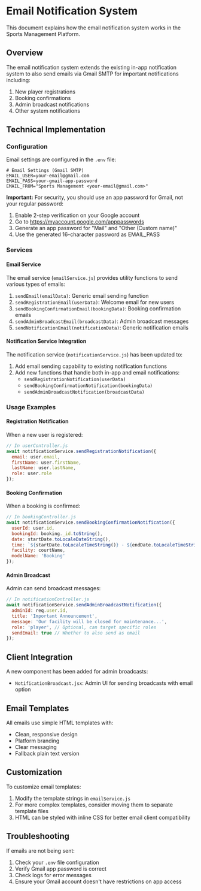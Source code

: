 # Email Notification System

This document explains how the email notification system works in the Sports Management Platform.

## Overview

The email notification system extends the existing in-app notification system to also send emails via Gmail SMTP for important notifications including:

1. New player registrations
2. Booking confirmations
3. Admin broadcast notifications
4. Other system notifications

## Technical Implementation

### Configuration

Email settings are configured in the `.env` file:

```env
# Email Settings (Gmail SMTP)
EMAIL_USER=your-email@gmail.com
EMAIL_PASS=your-gmail-app-password
EMAIL_FROM="Sports Management <your-email@gmail.com>"
```

**Important:** For security, you should use an app password for Gmail, not your regular password:
1. Enable 2-step verification on your Google account
2. Go to https://myaccount.google.com/apppasswords
3. Generate an app password for "Mail" and "Other (Custom name)"
4. Use the generated 16-character password as EMAIL_PASS

### Services

#### Email Service

The email service (`emailService.js`) provides utility functions to send various types of emails:

1. `sendEmail(emailData)`: Generic email sending function
2. `sendRegistrationEmail(userData)`: Welcome email for new users
3. `sendBookingConfirmationEmail(bookingData)`: Booking confirmation emails
4. `sendAdminBroadcastEmail(broadcastData)`: Admin broadcast messages
5. `sendNotificationEmail(notificationData)`: Generic notification emails

#### Notification Service Integration

The notification service (`notificationService.js`) has been updated to:

1. Add email sending capability to existing notification functions
2. Add new functions that handle both in-app and email notifications:
   - `sendRegistrationNotification(userData)`
   - `sendBookingConfirmationNotification(bookingData)`
   - `sendAdminBroadcastNotification(broadcastData)`

### Usage Examples

#### Registration Notification

When a new user is registered:

```javascript
// In userController.js
await notificationService.sendRegistrationNotification({
  email: user.email,
  firstName: user.firstName,
  lastName: user.lastName,
  role: user.role
});
```

#### Booking Confirmation

When a booking is confirmed:

```javascript
// In bookingController.js
await notificationService.sendBookingConfirmationNotification({
  userId: user.id,
  bookingId: booking._id.toString(),
  date: startDate.toLocaleDateString(),
  time: `${startDate.toLocaleTimeString()} - ${endDate.toLocaleTimeString()}`,
  facility: courtName,
  modelName: 'Booking'
});
```

#### Admin Broadcast

Admin can send broadcast messages:

```javascript
// In notificationController.js
await notificationService.sendAdminBroadcastNotification({
  adminId: req.user.id,
  title: 'Important Announcement',
  message: 'Our facility will be closed for maintenance...',
  role: 'player', // Optional, can target specific roles
  sendEmail: true // Whether to also send as email
});
```

## Client Integration

A new component has been added for admin broadcasts:

- `NotificationBroadcast.jsx`: Admin UI for sending broadcasts with email option

## Email Templates

All emails use simple HTML templates with:
- Clean, responsive design
- Platform branding
- Clear messaging
- Fallback plain text version

## Customization

To customize email templates:
1. Modify the template strings in `emailService.js`
2. For more complex templates, consider moving them to separate template files
3. HTML can be styled with inline CSS for better email client compatibility

## Troubleshooting

If emails are not being sent:
1. Check your `.env` file configuration
2. Verify Gmail app password is correct
3. Check logs for error messages
4. Ensure your Gmail account doesn't have restrictions on app access 